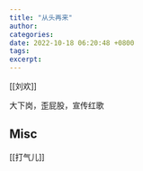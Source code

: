 ```yaml
---
title: "从头再来"
author: 
categories: 
date: 2022-10-18 06:20:48 +0800
tags: 
excerpt: 
---
```


[[刘欢]]



大下岗，歪屁股，宣传红歌

## Misc

[[打气儿]]
